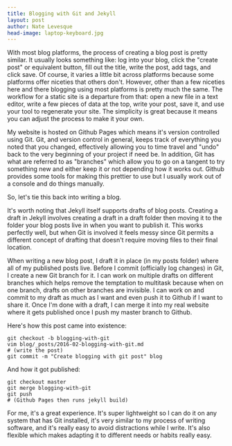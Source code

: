 ```yaml
---
title: Blogging with Git and Jekyll
layout: post
author: Nate Levesque
head-image: laptop-keyboard.jpg
---
```


With most blog platforms, the process of creating a blog post is pretty similar. It usually looks something like: log into your blog, click the "create post" or equivalent button, fill out the title, write the post, add tags, and click save. Of course, it varies a little bit across platforms because some platforms offer niceties that others don't. However, other than a few niceties here and there blogging using most platforms is pretty much the same. The workflow for a static site is a departure from that: open a new file in a text editor, write a few pieces of data at the top, write your post, save it, and use your tool to regenerate your site. The simplicity is great because it means you can adjust the process to make it your own.

My website is hosted on Github Pages which means it's version controlled using Git. Git, and version control in general, keeps track of everything you noted that you changed, effectively allowing you to time travel and "undo" back to the very beginning of your project if need be. In addition, Git has what are referred to as "branches" which allow you to go on a tangent to try something new and either keep it or not depending how it works out. Github provides some tools for making this prettier to use but I usually work out of a console and do things manually.

So, let's tie this back into writing a blog.

It's worth noting that Jekyll itself supports drafts of blog posts. Creating a draft in Jekyll involves creating a draft in a draft folder then moving it to the folder your blog posts live in when you want to publish it. This works perfectly well, but when Git is involved it feels messy since Git permits a different concept of drafting that doesn't require moving files to their final location.

When writing a new blog post, I draft it in place (in my posts folder) where all of my published posts live. Before I commit (officially log changes) in Git, I create a new Git branch for it. I can work on multiple drafts on different branches which helps remove the temptation to multitask because when on one branch, drafts on other branches are invisible. I can work on and commit to my draft as much as I want and even push it to Github if I want to share it. Once I'm done with a draft, I can merge it into my real website where it gets published once I push my master branch to Github.

Here's how this post came into existence:

```
git checkout -b blogging-with-git
vim blog/_posts/2016-02-blogging-with-git.md
# (write the post)
git commit -m "Create blogging with git post" blog
```

And how it got published:

```
git checkout master
git merge blogging-with-git
git push
# (Github Pages then runs jekyll build)
```

For me, it's a great experience. It's super lightweight so I can do it on any system that has Git installed, it's very similar to my process of writing software, and it's really easy to avoid distractions while I write. It's also flexible which makes adapting it to different needs or habits really easy.
